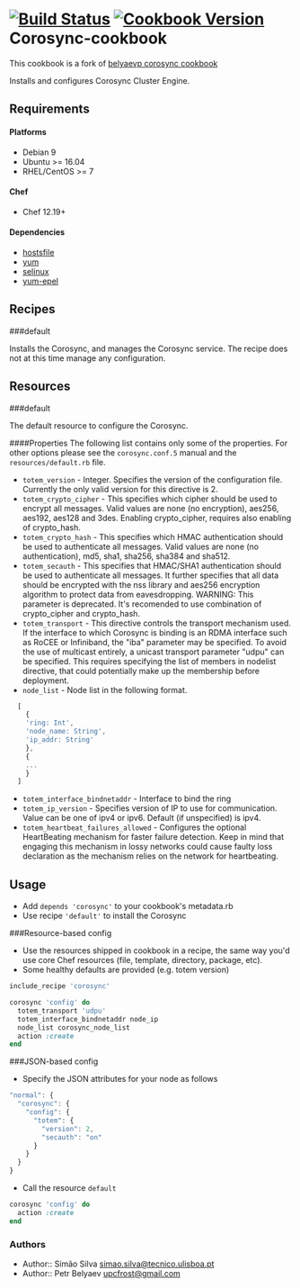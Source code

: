 [![Build Status](https://travis-ci.org/ist-dsi/corosync-cookbook.svg?branch=master)](https://travis-ci.org/ist-dsi/corosync-cookbook)
[![Cookbook Version](https://img.shields.io/cookbook/v/corosync-cookbook.svg)](https://supermarket.chef.io/cookbooks/corosync-cookbook)
Corosync-cookbook
=================

This cookbook is a fork of [belyaevp corosync cookbook](https://supermarket.chef.io/cookbooks/corosync)

Installs and configures Corosync Cluster Engine.

Requirements
------------
#### Platforms
- Debian 9
- Ubuntu >= 16.04
- RHEL/CentOS >= 7

#### Chef
- Chef 12.19+

#### Dependencies
* [hostsfile](https://supermarket.chef.io/cookbooks/hostsfile) 
* [yum](https://supermarket.chef.io/cookbooks/yum)
* [selinux](https://supermarket.chef.io/cookbooks/selinux)
* [yum-epel](https://supermarket.chef.io/cookbooks/yum-epel)

Recipes
-------

###default

Installs the Corosync, and manages the Corosync service. 
The recipe does not at this time manage any configuration.

Resources
---------

###default

The default resource to configure the Corosync.

####Properties
The following list contains only some of the properties.
For other options please see the `corosync.conf.5` manual and the ```resources/default.rb``` file.

- `totem_version` - Integer. Specifies the version of the configuration file.
              Currently the only valid version for this directive is 2.
- `totem_crypto_cipher` - This specifies which  cipher  should  be  used  to  encrypt  all
              messages.   Valid  values  are  none  (no  encryption),  aes256,
              aes192, aes128 and 3des.  Enabling crypto_cipher, requires  also
              enabling of crypto_hash.
- `totem_crypto_hash` - This specifies which  HMAC  authentication  should  be  used  to
              authenticate   all   messages.   Valid   values   are  none  (no
              authentication), md5, sha1, sha256, sha384 and sha512.
- `totem_secauth` - This  specifies  that HMAC/SHA1 authentication should be used to
              authenticate all messages.  It further specifies that  all  data
              should  be  encrypted with the nss library and aes256 encryption
              algorithm to protect data from eavesdropping.
              WARNING: This parameter is deprecated. It's  recomended  to  use
              combination of crypto_cipher and crypto_hash.
- `totem_transport` - This directive controls the transport mechanism  used.   If  the
              interface to which Corosync is binding is an RDMA interface such
              as RoCEE or Infiniband, the "iba" parameter  may  be  specified.
              To  avoid  the  use  of  multicast entirely, a unicast transport
              parameter "udpu" can be specified.  This requires specifying the
              list  of  members  in nodelist directive, that could potentially
              make up the membership before deployment.
- `node_list` - Node list in the following format.
```javascript
  [
    {
    'ring: Int', 
    'node_name: String', 
    'ip_addr: String'
    },
    {
    ...
    }
  ]
```
- `totem_interface_bindnetaddr` - Interface to bind the ring
- `totem_ip_version` - Specifies version of IP to use for communication. Value  can  be
              one of ipv4 or ipv6. Default (if unspecified) is ipv4.
- `totem_heartbeat_failures_allowed` - Configures  the  optional  HeartBeating
              mechanism  for  faster  failure  detection.  Keep  in  mind that
              engaging this mechanism in lossy  networks  could  cause  faulty
              loss  declaration  as  the  mechanism  relies on the network for
              heartbeating.

Usage
-----
- Add ```depends 'corosync'``` to your cookbook's metadata.rb
- Use recipe ```'default'``` to install the Corosync

###Resource-based config

- Use the resources shipped in cookbook in a recipe, the same way you'd
  use core Chef resources (file, template, directory, package, etc).
- Some healthy defaults are provided (e.g. totem version)

```ruby
include_recipe 'corosync'

corosync 'config' do
  totem_transport 'udpu'
  totem_interface_bindnetaddr node_ip
  node_list corosync_node_list
  action :create
end
```

###JSON-based config

- Specify the JSON attributes for your node as follows

```javascript
"normal": {
  "corosync": {
    "config": {
      "totem": {
        "version": 2,
        "secauth": "on"
      }
    }
  }
}
```

- Call the resource ```default```

```ruby
corosync 'config' do
  action :create
end
```

### Authors

* Author:: Simão Silva      <simao.silva@tecnico.ulisboa.pt>
* Author:: Petr Belyaev      <upcfrost@gmail.com>